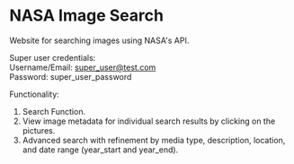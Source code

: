 # NASA Image Search

Website for searching images using NASA's API.

Super user credentials:  
Username/Email: super_user@test.com  
Password: super_user_password  


Functionality:  
1. Search Function.  
2. View image metadata for individual search results by clicking on the pictures.  
3. Advanced search with refinement by media type, description, location, and date range (year_start and year_end).   